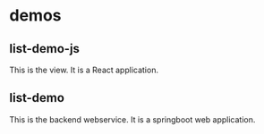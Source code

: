 # demos
## list-demo-js
This is the view.  It is a React application.

## list-demo
This is the backend webservice.  It is a springboot web application.
